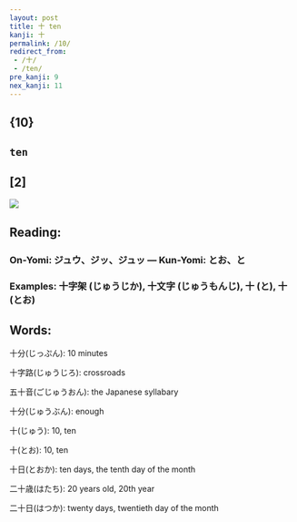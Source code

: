 ```yaml
---
layout: post
title: 十 ten
kanji: 十
permalink: /10/
redirect_from:
 - /十/
 - /ten/
pre_kanji: 9
nex_kanji: 11
---
```


## {10}

## `ten`

## [2]

<div class="stroke"><img src="E58D81.png" /></div>

## Reading:

### On-Yomi: ジュウ、ジッ、ジュッ &mdash; Kun-Yomi: とお、と

### Examples: 十字架 (じゅうじか), 十文字 (じゅうもんじ), 十 (と), 十 (とお)

## Words:

十分(じっぷん): 10 minutes

十字路(じゅうじろ): crossroads

五十音(ごじゅうおん): the Japanese syllabary

十分(じゅうぶん): enough

十(じゅう): 10, ten

十(とお): 10, ten

十日(とおか): ten days, the tenth day of the month

二十歳(はたち): 20 years old, 20th year

二十日(はつか): twenty days, twentieth day of the month
